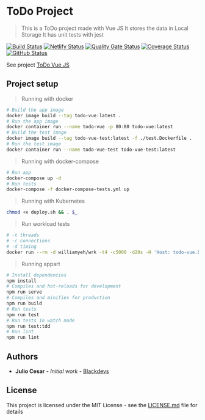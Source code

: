 # ToDo Project

> This is a ToDo project made with Vue JS
It stores the data in Local Storage
> It has unit tests with jest

[![Build Status](https://badgen.net/travis/julio-cesar-development/todo-vue?icon=travis)](https://travis-ci.org/julio-cesar-development/todo-vue)
[![Netlify Status](https://api.netlify.com/api/v1/badges/35949db2-73aa-4155-b376-e36ad9a163ec/deploy-status)](https://app.netlify.com/sites/todo-vue-tasks/deploys)
[![Quality Gate Status](https://sonarcloud.io/api/project_badges/measure?project=julio-cesar-development_todo-vue&metric=alert_status)](https://sonarcloud.io/dashboard?id=julio-cesar-development_todo-vue)
[![Coverage Status](https://coveralls.io/repos/github/julio-cesar-development/todo-vue/badge.svg?branch=master)](https://coveralls.io/github/julio-cesar-development/todo-vue?branch=master)
[![GitHub Status](https://badgen.net/github/status/julio-cesar-development/todo-vue)](https://github.com/julio-cesar-development/todo-vue)

See project [ToDo Vue JS](https://todo-vue-tasks.netlify.com)

## Project setup

> Running with docker

```bash
# Build the app image
docker image build --tag todo-vue:latest .
# Run the app image
docker container run --name todo-vue -p 80:80 todo-vue:latest
# Build the test image
docker image build --tag todo-vue-test:latest -f ./test.Dockerfile .
# Run the test image
docker container run --name todo-vue-test todo-vue-test:latest
```

> Running with docker-compose

```bash
# Run app
docker-compose up -d
# Run tests
docker-compose -f docker-compose-tests.yml up
```

> Running with Kubernetes

```bash
chmod +x deploy.sh && . $_
```

> Run workload tests

```bash
# -t threads
# -c connections
# -d timing
docker run --rm -d williamyeh/wrk -t4 -c5000 -d20s -H 'Host: todo-vue.blackdevs.com.br' --timeout 2s http://todo-vue.blackdevs.com.br
```

> Running appart

```bash
# Install dependencies
npm install
# Compiles and hot-reloads for development
npm run serve
# Compiles and minifies for production
npm run build
# Run tests
npm run test
# Run tests in watch mode
npm run test:tdd
# Run lint
npm run lint
```

## Authors

* **Julio Cesar** - *Initial work* - [Blackdevs](https://blackdevs.com.br)

## License

This project is licensed under the MIT License - see the [LICENSE.md](LICENSE.md) file for details
